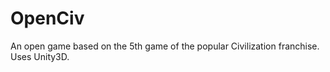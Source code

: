 OpenCiv
=======

An open game based on the 5th game of the popular Civilization franchise. Uses Unity3D. 
